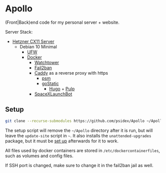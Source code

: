 # Apollo

(Front|Back)end code for my personal server + website.

Server Stack:

- [Hetzner CX11 Server](https://www.hetzner.com/cloud)
  - Debian 10 Minimal
    - [UFW](https://wiki.debian.org/Uncomplicated%20Firewall%20%28ufw%29)
    - [Docker](https://www.docker.com/)
      - [Watchtower](https://github.com/containrrr/watchtower)
      - [Fail2ban](https://github.com/crazy-max/docker-fail2ban)
      - [Caddy](https://caddyserver.com/) as a reverse proxy with https
        - [psm](https://psm.simonj.tech)
        - [goStatic](https://github.com/PierreZ/goStatic)
          - [Hugo](https://gohugo.io/) + [Pulp](https://github.com/koirand/pulp)
      - [SpaceXLaunchBot](https://github.com/r-spacex/SpaceXLaunchBot)

## Setup

```bash
git clone --recurse-submodules https://github.com/psidex/Apollo ~/Apollo && cd ~/Apollo && sudo bash setup
```

The setup script will remove the `~/Apollo` directory after it is run, but will leave
the `update-site` script in `~`. It also installs the `unattended-upgrades` package,
but it must be [set up](https://libre-software.net/ubuntu-automatic-updates/) afterwards
for it to work.

All files used by docker containers are stored in `/etc/dockercontainerfiles`, such as
volumes and config files.

If SSH port is changed, make sure to change it in the fail2ban jail as well.
